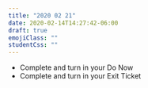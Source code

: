 ```yaml
---
title: "2020 02 21"
date: 2020-02-14T14:27:42-06:00
draft: true
emojiClass: ""
studentCss: ""
---
```


- Complete and turn in your Do Now
- Complete and turn in your Exit Ticket